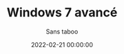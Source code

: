 ---
title: 'Windows 7 avancé'
subtitle: 'Sans taboo'
date: 2022-02-21 00:00:00
description: Follow my collection of makes and strange inventions
featured_image: '/images/ior/bitcoinbox_01.jpg'
external_url: https://www.amazon.fr/gp/product/B005SRRIMS/
---